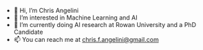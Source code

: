 - 👋 Hi, I’m Chris Angelini
- 👀 I’m interested in Machine Learning and AI
- 🌱 I’m currently doing AI research at Rowan University and a PhD Candidate
- 📫 You can reach me at chris.f.angelini@gmail.com

<!---
angelinic0/angelinic0 is a ✨ special ✨ repository because its `README.md` (this file) appears on your GitHub profile.
You can click the Preview link to take a look at your changes.
--->
